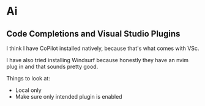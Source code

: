 # Ai

## Code Completions and Visual Studio Plugins

I think I have CoPilot installed natively, because that's what comes with VSc.

I have also tried installing Windsurf because honestly they have an nvim plug in and that sounds pretty good.

Things to look at:

- Local only
- Make sure only intended plugin is enabled
